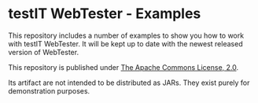 # testIT WebTester - Examples
This repository includes a number of examples to show you how to work with testIT WebTester.
It will be kept up to date with the newest released version of WebTester.

This repository is published under [The Apache Commons License, 2.0](http://www.apache.org/licenses/LICENSE-2.0.txt).

Its artifact are not intended to be distributed as JARs.
They exist purely for demonstration purposes.

